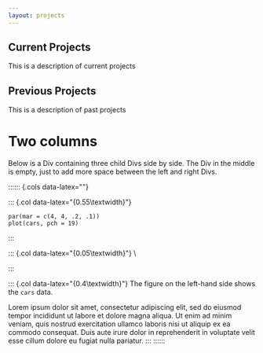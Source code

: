 ```yaml
---
layout: projects
---
```


## Current Projects
This is a description of current projects



## Previous Projects
This is a description of past projects

# Two columns

Below is a Div containing three child Divs side by side. The Div
in the middle is empty, just to add more space between the left
and right Divs.

:::::: {.cols data-latex=""}

::: {.col data-latex="{0.55\textwidth}"}
```{r, echo=FALSE, fig.width=5, fig.height=4}
par(mar = c(4, 4, .2, .1))
plot(cars, pch = 19)
```
:::

::: {.col data-latex="{0.05\textwidth}"}
\ 
<!-- an empty Div (with a white space), serving as
a column separator -->
:::

::: {.col data-latex="{0.4\textwidth}"}
The figure on the left-hand side shows the `cars` data.

Lorem ipsum dolor sit amet, consectetur adipiscing elit, sed do
eiusmod tempor incididunt ut labore et dolore magna aliqua. Ut
enim ad minim veniam, quis nostrud exercitation ullamco laboris
nisi ut aliquip ex ea commodo consequat. Duis aute irure dolor
in reprehenderit in voluptate velit esse cillum dolore eu fugiat
nulla pariatur.
:::
::::::
